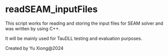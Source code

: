 # readSEAM_inputFiles

This script works for reading and storing the input files for SEAM solver and was written by using C++.

It will be mainly used for TauDLL testing and evaluation purposes.


Created by Yu Xiong@2024
